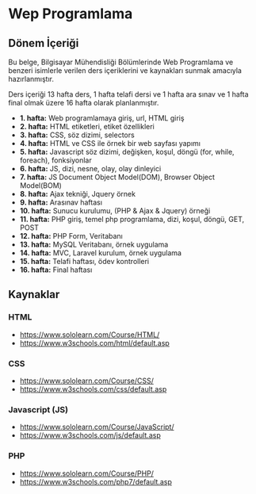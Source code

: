 # Wep Programlama
## Dönem İçeriği
Bu belge, Bilgisayar Mühendisliği Bölümlerinde Web Programlama ve benzeri isimlerle verilen ders içeriklerini ve kaynakları sunmak amacıyla hazırlanmıştır. 

Ders içeriği 13 hafta ders, 1 hafta telafi dersi ve 1 hafta ara sınav ve 1 hafta final olmak üzere 16 hafta olarak planlanmıştır.

* **1. hafta:** Web programlamaya giriş, url, HTML giriş
* **2. hafta:** HTML etiketleri, etiket özellikleri
* **3. hafta:** CSS, söz dizimi, selectors 
* **4. hafta:** HTML ve CSS ile örnek bir web sayfası yapımı
* **5. hafta:** Javascript söz dizimi, değişken, koşul, döngü (for, while, foreach), fonksiyonlar
* **6. hafta:** JS, dizi, nesne, olay, olay dinleyici
* **7. hafta:** JS Document Object Model(DOM), Browser Object Model(BOM)
* **8. hafta:** Ajax tekniği, Jquery örnek
* **9. hafta:** Arasınav haftası
* **10. hafta:** Sunucu kurulumu, (PHP & Ajax & Jquery) örneği
* **11. hafta:** PHP giriş, temel php programlama, dizi, koşul, döngü, GET, POST
* **12. hafta:** PHP Form, Veritabanı
* **13. hafta:** MySQL Veritabanı, örnek uygulama
* **14. hafta:** MVC, Laravel kurulum, örnek uygulama
* **15. hafta:** Telafi haftası, ödev kontrolleri
* **16. hafta:** Final haftası

## Kaynaklar
### HTML
* https://www.sololearn.com/Course/HTML/
* https://www.w3schools.com/html/default.asp

### CSS
* https://www.sololearn.com/Course/CSS/
* https://www.w3schools.com/css/default.asp

### Javascript (JS)
* https://www.sololearn.com/Course/JavaScript/
* https://www.w3schools.com/js/default.asp

### PHP
* https://www.sololearn.com/Course/PHP/
* https://www.w3schools.com/php7/default.asp
